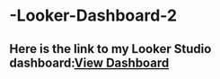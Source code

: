 # -Looker-Dashboard-2
## Here is the link to my Looker Studio dashboard:[View Dashboard](https://lookerstudio.google.com/reporting/9c6ccff3-1ea9-4ef9-a5ae-f413ccf6d882/page/trZDE)

